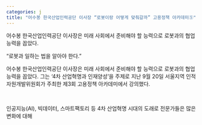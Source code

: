 ```yaml
---
categories: j
title: "어수봉 한국산업인력공단 이사장 “로봇이랑 어떻게 맞춰갈까” 고용정책 아카데미⑤"
---
```



어수봉 한국산업인력공단 이사장은 미래 사회에서 준비해야 할 능력으로 로봇과의 협업능력을 꼽았다.



&ldquo;로봇과 일하는 법을 알아야 한다.&rdquo;

어수봉 한국산업인력공단 이사장은 미래 사회에서 준비해야 할 능력으로 로봇과의 협업능력을 꼽았다. 그는 &lsquo;4차 산업혁명과 인재양성&rsquo;을 주제로 지난 9월 20일 서울지역 인적자원개발위원회가 주최한 제3회 고용정책 아카데미에서 강의했다.

&nbsp;

인공지능(AI), 빅데이터, 스마트팩토리 등 4차 산업혁명 시대의 도래로 전문가들은 많은 변화에 대해